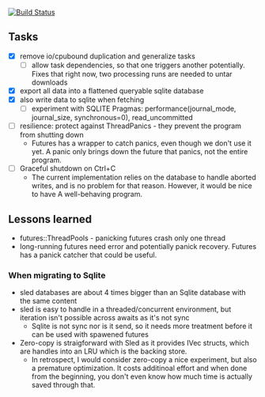 [![Build Status](https://travis-ci.org/crates-io/criner.svg?branch=master)](https://travis-ci.org/crates-io/criner)

## Tasks

* [x] remove io/cpubound duplication and generalize tasks
  * [ ] allow task dependencies, so that one triggers another potentially. Fixes that right now, two processing runs are needed
        to untar downloads
* [x] export all data into a flattened queryable sqlite database
* [x] also write data to sqlite when fetching
  * [ ] experiment with SQLITE Pragmas: performance(journal_mode, journal_size, synchronous=0), read_uncommitted
* [ ] resilience: protect against ThreadPanics - they prevent the program from shutting down
   * Futures has a wrapper to catch panics, even though we don't use it yet. A panic only brings down the future that panics, not the entire program.
* [ ] Graceful shutdown on Ctrl+C
  * The current implementation relies on the database to handle aborted writes, and is no problem for that reason. However, it would be nice to have
    A well-behaving program.

## Lessons learned

* futures::ThreadPools - panicking futures crash only one thread
* long-running futures need error and potentially panick recovery. Futures has a panick catcher that could be useful.

### When migrating to Sqlite

* sled databases are about 4 times bigger than an Sqlite database with the same content
* sled is easy to handle in a threaded/concurrent environment, but iteration isn't possible across awaits as it's not sync
  * Sqlite is not sync nor is it send, so it needs more treatment before it can be used with spawened futures
* Zero-copy is straigforward with Sled as it provides IVec structs, which are handles into an LRU which is the backing store.
  * In retrospect, I would consider zero-copy a nice experiment, but also a premature optimization. It costs additinoal effort
    and when done from the beginning, you don't even know how much time is actually saved through that.
